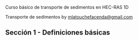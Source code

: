 Curso básico de transporte de sedimentos en HEC-RAS 1D

Transporte de sedimentos by mlatouchefacenda@gmail.com

## Sección 1 - Definiciones básicas

